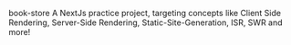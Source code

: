 book-store
A NextJs practice project, targeting concepts like Client Side Rendering, Server-Side Rendering, Static-Site-Generation, ISR, SWR and more!
